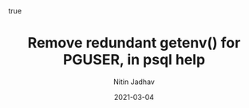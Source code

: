 ---
author: Nitin Jadhav
title: Remove redundant getenv() for PGUSER, in psql help
date: 2021-03-04
commiturl: "https://github.com/postgres/postgres/commit/4a4241e15b246663fc44b5e5355bc6d19c6d2aa6"
section: "reviewed"
pin: true
math: true
mermaid: true
---